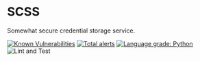 # SCSS
Somewhat secure credential storage service.


[![Known Vulnerabilities](https://snyk.io/test/github/bentleygd/SCSS/badge.svg?targetFile=requirements.txt)](https://snyk.io/test/github/bentleygd/SCSS?targetFile=requirements.txt) [![Total alerts](https://img.shields.io/lgtm/alerts/g/bentleygd/SCSS.svg?logo=lgtm&logoWidth=18)](https://lgtm.com/projects/g/bentleygd/SCSS/alerts/) [![Language grade: Python](https://img.shields.io/lgtm/grade/python/g/bentleygd/SCSS.svg?logo=lgtm&logoWidth=18)](https://lgtm.com/projects/g/bentleygd/SCSS/context:python)![Lint and Test](https://github.com/bentleygd/SCSS/workflows/Lint%20and%20Test/badge.svg)
